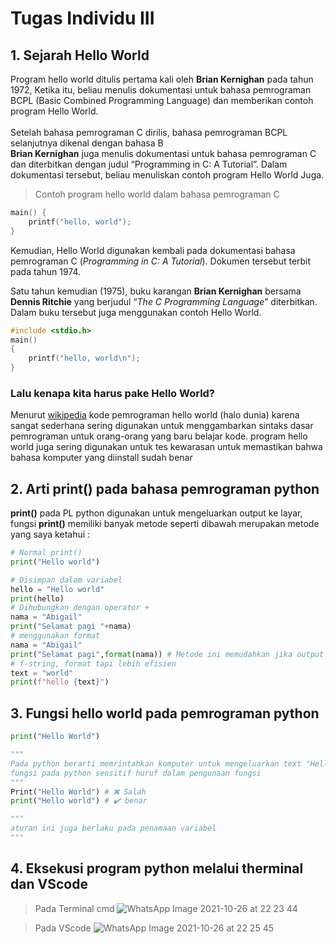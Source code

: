# Tugas Individu III

## 1. Sejarah Hello World
Program hello world ditulis pertama kali oleh **Brian Kernighan** pada tahun 1972, Ketika itu, beliau menulis dokumentasi untuk bahasa pemrograman 
BCPL (Basic Combined Programming Language) dan memberikan contoh program Hello World.
<br><br>
Setelah bahasa pemrograman C dirilis, bahasa pemrograman BCPL selanjutnya dikenal dengan bahasa B <br>
**Brian Kernighan** juga menulis dokumentasi untuk bahasa pemrograman C dan diterbitkan dengan judul “Programming in C: A Tutorial”. Dalam 
dokumentasi tersebut, beliau menuliskan contoh program Hello World Juga.

> Contoh program hello world dalam bahasa pemrograman C
```c
main() {
    printf("hello, world");
}
```
Kemudian, Hello World digunakan kembali pada dokumentasi bahasa pemrograman C (*Programming in C: A Tutorial*).
Dokumen tersebut terbit pada tahun 1974.

Satu tahun kemudian (1975), buku karangan **Brian Kernighan** bersama **Dennis Ritchie** yang berjudul “*The C Programming Language*” diterbitkan. Dalam buku tersebut juga menggunakan contoh Hello World.

```cpp
#include <stdio.h>
main()
{
    printf("hello, world\n");
}
```
### Lalu kenapa kita harus pake Hello World?
Menurut [wikipedia](https://id.wikipedia.org/wiki/Hello_world) kode pemrograman hello world (halo dunia) karena sangat sederhana 
sering digunakan untuk menggambarkan sintaks dasar pemrograman untuk orang-orang yang baru belajar kode.
program hello world juga sering digunakan untuk tes kewarasan untuk memastikan bahwa bahasa komputer yang diinstall sudah benar
## 2. Arti print() pada bahasa pemrograman python
**print()** pada PL python digunakan untuk mengeluarkan output ke layar, fungsi **print()** memiliki banyak metode seperti dibawah merupakan metode yang saya ketahui :

```py
# Normal print()
print("Hello world")

# Disimpan dalam variabel 
hello = "Hello world"
print(hello)
# Dihubungkan dengan operator +
nama = "Abigail"
print("Selamat pagi "+nama)
# menggunakan format
nama = "Abigail"
print("Selamat pagi",format(nama)) # Metode ini memudahkan jika output terdiri dari beberapa variabel
# f-string, format tapi lebih efisien
text = "world"
print(f"hello {text}")
```
## 3. Fungsi hello world pada pemrograman python
```py
print("Hello World")

"""
Pada python berarti memrintahkan komputer untuk mengeluarkan text "Hello World" dilayar
fungsi pada python sensitif huruf dalam pengunaan fungsi
"""
Print("Hello World") # ❌ Salah
print("Hello world") # ✔️ benar

"""
aturan ini juga berlaku pada penamaan variabel
"""
```
## 4. Eksekusi program python melalui therminal dan VScode
> Pada Terminal cmd
![WhatsApp Image 2021-10-26 at 22 23 44](https://user-images.githubusercontent.com/93004722/138899290-392d5c80-e17a-4950-838a-a3c01d489fe4.jpeg)

> Pada VScode
![WhatsApp Image 2021-10-26 at 22 25 45](https://user-images.githubusercontent.com/93004722/138899737-c71a7e23-d6a2-454e-8af4-d904713106e0.jpeg)


